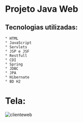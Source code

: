 # Projeto Java Web  

## Tecnologias utilizadas:
    ° HTML
    ° JavaScript
    ° Servlets
    ° JSP e JSF
    ° Restfull
    ° CDI
    ° Spring
    ° JDBC
    ° JPA
    ° Hibernate
    ° BD H2
    
# Tela:
![clienteweb](https://user-images.githubusercontent.com/30321724/161987183-d909eb82-9085-470b-825f-a8e96340f71b.PNG)
